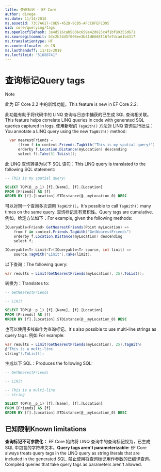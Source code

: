 ```yaml
---
title: 查询标记 - EF Core
author: divega
ms.date: 11/14/2018
ms.assetid: 73C7A627-C8E9-452D-9CD5-AFCC8FEFE395
uid: core/querying/tags
ms.openlocfilehash: 3a4d516cab5836c659e42d825c4f1bf89355d671
ms.sourcegitcommit: b3c2b34d5f006ee3b41d6668f16fe7dcad1b4317
ms.translationtype: HT
ms.contentlocale: zh-CN
ms.lasthandoff: 11/15/2018
ms.locfileid: "51688741"
---
```

# <a name="query-tags"></a><span data-ttu-id="dbab2-102">查询标记</span><span class="sxs-lookup"><span data-stu-id="dbab2-102">Query tags</span></span>
> [!NOTE]
> <span data-ttu-id="dbab2-103">此为 EF Core 2.2 中的新增功能。</span><span class="sxs-lookup"><span data-stu-id="dbab2-103">This feature is new in EF Core 2.2.</span></span>

<span data-ttu-id="dbab2-104">此功能有助于将代码中的 LINQ 查询与日志中捕获的已生成 SQL 查询相关联。</span><span class="sxs-lookup"><span data-stu-id="dbab2-104">This feature helps correlate LINQ queries in code with generated SQL queries captured in logs.</span></span>
<span data-ttu-id="dbab2-105">使用新增的 `TagWith()` 方法对 LINQ 查询进行批注：</span><span class="sxs-lookup"><span data-stu-id="dbab2-105">You annotate a LINQ query using the new `TagWith()` method:</span></span> 

``` csharp
  var nearestFriends =
      (from f in context.Friends.TagWith("This is my spatial query!")
      orderby f.Location.Distance(myLocation) descending
      select f).Take(5).ToList();
```

<span data-ttu-id="dbab2-106">此 LINQ 查询转换为以下 SQL 语句：</span><span class="sxs-lookup"><span data-stu-id="dbab2-106">This LINQ query is translated to the following SQL statement:</span></span>

``` sql
-- This is my spatial query!

SELECT TOP(@__p_1) [f].[Name], [f].[Location]
FROM [Friends] AS [f]
ORDER BY [f].[Location].STDistance(@__myLocation_0) DESC
```

<span data-ttu-id="dbab2-107">可以对同一个查询多次调用 `TagWith()`。</span><span class="sxs-lookup"><span data-stu-id="dbab2-107">It's possible to call `TagWith()` many times on the same query.</span></span>
<span data-ttu-id="dbab2-108">查询标记具有累积性。</span><span class="sxs-lookup"><span data-stu-id="dbab2-108">Query tags are cumulative.</span></span>
<span data-ttu-id="dbab2-109">例如，给定方法如下：</span><span class="sxs-lookup"><span data-stu-id="dbab2-109">For example, given the following methods:</span></span>

``` csharp
IQueryable<Friend> GetNearestFriends(Point myLocation) =>
    from f in context.Friends.TagWith("GetNearestFriends")
    orderby f.Location.Distance(myLocation) descending
    select f;

IQueryable<T> Limit<T>(IQueryable<T> source, int limit) =>
    source.TagWith("Limit").Take(limit);
```

<span data-ttu-id="dbab2-110">以下查询：</span><span class="sxs-lookup"><span data-stu-id="dbab2-110">The following query:</span></span>   

``` csharp
var results = Limit(GetNearestFriends(myLocation), 25).ToList();
```

<span data-ttu-id="dbab2-111">转换为：</span><span class="sxs-lookup"><span data-stu-id="dbab2-111">Translates to:</span></span>

``` sql
-- GetNearestFriends

-- Limit

SELECT TOP(@__p_1) [f].[Name], [f].[Location]
FROM [Friends] AS [f]
ORDER BY [f].[Location].STDistance(@__myLocation_0) DESC
```

<span data-ttu-id="dbab2-112">也可以使用多线串作为查询标记。</span><span class="sxs-lookup"><span data-stu-id="dbab2-112">It's also possible to use multi-line strings as query tags.</span></span>
<span data-ttu-id="dbab2-113">例如:</span><span class="sxs-lookup"><span data-stu-id="dbab2-113">For example:</span></span>

``` csharp
var results = Limit(GetNearestFriends(myLocation), 25).TagWith(
@"This is a multi-line
string").ToList();
```

<span data-ttu-id="dbab2-114">生成以下 SQL：</span><span class="sxs-lookup"><span data-stu-id="dbab2-114">Produces the following SQL:</span></span>

``` sql
-- GetNearestFriends

-- Limit

-- This is a multi-line
-- string

SELECT TOP(@__p_1) [f].[Name], [f].[Location]
FROM [Friends] AS [f]
ORDER BY [f].[Location].STDistance(@__myLocation_0) DESC
```

## <a name="known-limitations"></a><span data-ttu-id="dbab2-115">已知限制</span><span class="sxs-lookup"><span data-stu-id="dbab2-115">Known limitations</span></span>
<span data-ttu-id="dbab2-116">**查询标记不可参数化：** EF Core 始终将 LINQ 查询中的查询标记视为，已生成 SQL 中包含的字符串文本。</span><span class="sxs-lookup"><span data-stu-id="dbab2-116">**Query tags aren't parameterizable:** EF Core always treats query tags in the LINQ query as string literals that are included in the generated SQL.</span></span>
<span data-ttu-id="dbab2-117">禁止使用将查询标记用作参数的已编译查询。</span><span class="sxs-lookup"><span data-stu-id="dbab2-117">Compiled queries that take query tags as parameters aren't allowed.</span></span>